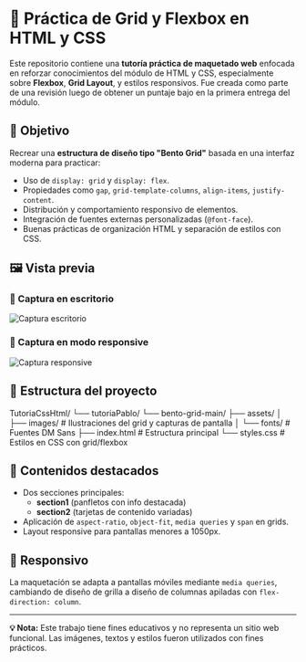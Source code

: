 # 🧱 Práctica de Grid y Flexbox en HTML y CSS

Este repositorio contiene una **tutoría práctica de maquetado web** enfocada en reforzar conocimientos del módulo de HTML y CSS, especialmente sobre **Flexbox**, **Grid Layout**, y estilos responsivos. Fue creada como parte de una revisión luego de obtener un puntaje bajo en la primera entrega del módulo.

## 🚀 Objetivo

Recrear una **estructura de diseño tipo "Bento Grid"** basada en una interfaz moderna para practicar:

- Uso de `display: grid` y `display: flex`.
- Propiedades como `gap`, `grid-template-columns`, `align-items`, `justify-content`.
- Distribución y comportamiento responsivo de elementos.
- Integración de fuentes externas personalizadas (`@font-face`).
- Buenas prácticas de organización HTML y separación de estilos con CSS.

## 🖼️ Vista previa
### 📌 Captura en escritorio

![Captura escritorio](./bento-grid-main/assets/images/captura-escritorio.png)

### 📱 Captura en modo responsive

![Captura responsive](./bento-grid-main/assets/images/captura-responsive.png)


## 📁 Estructura del proyecto

TutoriaCssHtml/
└── tutoriaPablo/
└── bento-grid-main/
├── assets/
│ ├── images/ # Ilustraciones del grid y capturas de pantalla
│ └── fonts/ # Fuentes DM Sans
├── index.html # Estructura principal
└── styles.css # Estilos en CSS con grid/flexbox


## 🧪 Contenidos destacados

- Dos secciones principales: 
  - **section1** (panfletos con info destacada)
  - **section2** (tarjetas de contenido variadas)
- Aplicación de `aspect-ratio`, `object-fit`, `media queries` y `span` en grids.
- Layout responsive para pantallas menores a 1050px.

## 📱 Responsivo

La maquetación se adapta a pantallas móviles mediante `media queries`, cambiando de diseño de grilla a diseño de columnas apiladas con `flex-direction: column`.

---

**💡 Nota:** Este trabajo tiene fines educativos y no representa un sitio web funcional. Las imágenes, textos y estilos fueron utilizados con fines prácticos.
